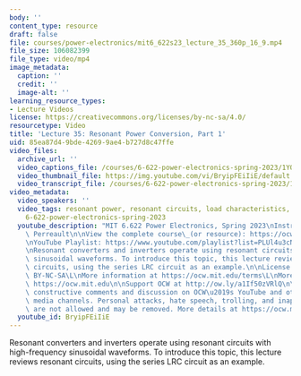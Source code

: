 ```yaml
---
body: ''
content_type: resource
draft: false
file: courses/power-electronics/mit6_622s23_lecture_35_360p_16_9.mp4
file_size: 106082399
file_type: video/mp4
image_metadata:
  caption: ''
  credit: ''
  image-alt: ''
learning_resource_types:
- Lecture Videos
license: https://creativecommons.org/licenses/by-nc-sa/4.0/
resourcetype: Video
title: 'Lecture 35: Resonant Power Conversion, Part 1'
uid: 85ea87d4-9bde-4269-9ae4-b727d8c47ffe
video_files:
  archive_url: ''
  video_captions_file: /courses/6-622-power-electronics-spring-2023/1YOdoY_n8k6MLa0Htv4sSgzNisLig_d_X_transcript.webvtt
  video_thumbnail_file: https://img.youtube.com/vi/BryipFEiIiE/default.jpg
  video_transcript_file: /courses/6-622-power-electronics-spring-2023/1YOdoY_n8k6MLa0Htv4sSgzNisLig_d_X_transcript.pdf
video_metadata:
  video_speakers: ''
  video_tags: resonant power, resonant circuits, load characteristics, waveform purity,
    6-622-power-electronics-spring-2023
  youtube_description: "MIT 6.622 Power Electronics, Spring 2023\nInstructor: David\
    \ Perreault\n\nView the complete course\_(or resource): https://ocw.mit.edu/courses/6-622-power-electronics-spring-2023/\L\
    \nYouTube Playlist: https://www.youtube.com/playlist?list=PLUl4u3cNGP62UTc77mJoubhDELSC8lfR0\n\
    \nResonant converters and inverters operate using resonant circuits with high-frequency\
    \ sinusoidal waveforms. To introduce this topic, this lecture reviews resonant\
    \ circuits, using the series LRC circuit as an example.\n\nLicense: Creative Commons\
    \ BY-NC-SA\L\nMore information at https://ocw.mit.edu/terms\L\nMore courses at\
    \ https://ocw.mit.edu\n\nSupport OCW at http://ow.ly/a1If50zVRlQ\n\nWe encourage\
    \ constructive comments and discussion on OCW\u2019s YouTube and other social\
    \ media channels. Personal attacks, hate speech, trolling, and inappropriate comments\
    \ are not allowed and may be removed. More details at https://ocw.mit.edu/comments.\n"
  youtube_id: BryipFEiIiE
---
```

Resonant converters and inverters operate using resonant circuits with high-frequency sinusoidal waveforms. To introduce this topic, this lecture reviews resonant circuits, using the series LRC circuit as an example.